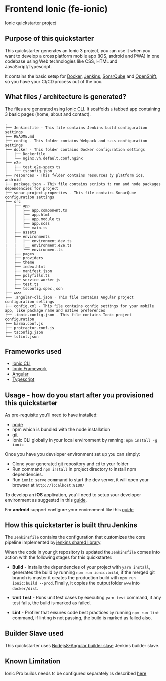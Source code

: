 # Frontend Ionic (fe-ionic)

Ionic quickstarter project

## Purpose of this quickstarter

This quickstarter generates an Ionic 3 project, you can use it when you want to develop a cross platform mobile app (iOS, android and PWA) in one codebase using Web technologies like CSS, HTML and JavaScript/Typescript.

It contains the basic setup for [Docker](https://www.docker.com/), [Jenkins](https://jenkins.io/), [SonarQube](https://www.sonarqube.org/) and [OpenShift](https://www.openshift.com/), so you have your CI/CD process out of the box.


## What files / architecture is generated?

The files are generated using [Ionic CLI](https://ionicframework.com/docs/cli/). It scaffolds a tabbed app containing 3 basic pages (home, about and contact).

```
.
├── Jenkinsfile - This file contains Jenkins build configuration settings
├── README.md
├── config - This folder contains Webpack and sass configuration settings
├── docker - This folder contains Docker configuration settings
│   ├── Dockerfile
│   └── nginx.vh.default.conf.nginx
├── e2e
│   ├── test.e2e-specs.ts
│   └── tsconfig.json
├── resources - This folder contains resources by platform ios, android
├── package.json - This file contains scripts to run and node packages dependencies for project
├── sonar-project.properties - This file contains SonarQube configuration settings
├── src
│   ├── app
│   │   ├── app.component.ts
│   │   ├── app.html
│   │   ├── app.module.ts
│   │   ├── app.scss
│   │   └── main.ts
│   ├── assets
│   ├── environments
│   │   ├── environment.dev.ts
|   |   |__ environment.e2e.ts
│   │   └── environment.ts
│   ├── pages
│   ├── providers
│   ├── theme
│   ├── index.html
│   ├── manifest.json
│   ├── polyfills.ts
│   ├── service-worker.js
│   ├── test.ts
│   └── tsconfig.spec.json
├── www
├── .angular-cli.json - This file contains Angular project configuration settings
├── config.xml - This file contains config settings for your mobile app, like package name and native preferences
├── .ionic.config.json - This file contains Ionic project configuration 
├── karma.conf.js
├── protractor.conf.js
├── tsconfig.json
└── tslint.json
```

## Frameworks used

* [Ionic CLI](https://ionicframework.com/docs/cli/)
* [Ionic Framework](https://ionicframework.com/docs/v3/)
* [Angular](https://angular.io/)
* [Typescript](http://www.typescriptlang.org/)


## Usage - how do you start after you provisioned this quickstarter

As pre-requisite you'll need to have installed:

* [node](https://nodejs.org/en/download/)
* npm which is bundled with the node installation
* [git](https://git-scm.com/downloads) 
* Ionic CLI globally in your local environment by running: `npm install -g ionic`


Once you have you developer environment set up you can simply:

* Clone your generated git repository and `cd` to your folder
* Run command `npm install` in project directory to install npm dependencies.
* Run `ionic serve` command to start the dev server, it will open your browser at `http://localhost:8100/`


To develop an **iOS** application, you'll need to setup your developer environment as suggested in this [guide](https://ionicframework.com/docs/installation/ios).

For **android** support configure your environment like this [guide](https://ionicframework.com/docs/installation/android).


## How this quickstarter is built thru Jenkins

The `Jenkinsfile` contains the configuration that customizes the core pipeline implemented by [jenkins shared library](https://github.com/opendevstack/ods-jenkins-shared-library).

When the code in your git repository is updated the `Jenkinsfile` comes into action with the following stages for this quickstarter:

  * **Build** - Installs the dependencies of your project with `yarn install`, generates the build by running `npm run ionic:build`, if the merged git branch is master it creates the production build with `npm run ionic:build --prod`. Finally, it copies the output folder `www` into `docker/dist`.

  * **Unit Test** - Runs unit test cases by executing `yarn test` command, if any test fails, the build is marked as failed.

  * **Lint** - Profiler that ensures code best practices by running `npm run lint` command, if linting is not passing, the build is marked as failed also.


## Builder Slave used 

This quickstarter uses
[Nodejs8-Angular builder slave](https://github.com/opendevstack/ods-project-quickstarters/tree/master/jenkins-slaves/nodejs8-angular) Jenkins builder slave.


## Known Limitation

Ionic Pro builds needs to be configured separately as described [here](https://github.com/opendevstack/ods-project-quickstarters/blob/5da91c9d190b0eb96bf53b393e355e355e18bfdf/boilerplates/fe-ionic/files/README.md)
